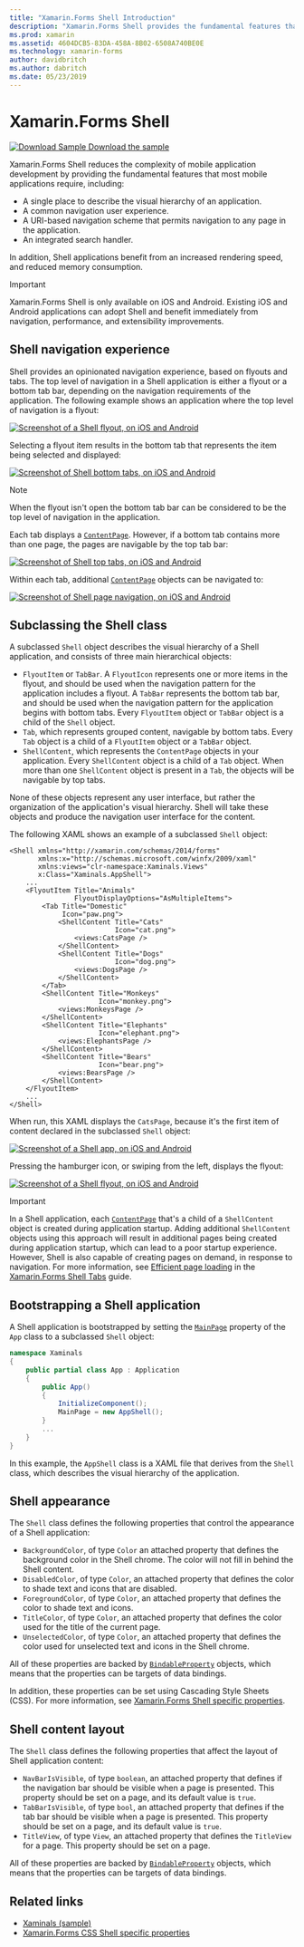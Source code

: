 ```yaml
---
title: "Xamarin.Forms Shell Introduction"
description: "Xamarin.Forms Shell provides the fundamental features that most applications require, including a common navigation user experience, a URI-based navigation scheme, and an integrated search handler."
ms.prod: xamarin
ms.assetid: 4604DCB5-83DA-458A-8B02-6508A740BE0E
ms.technology: xamarin-forms
author: davidbritch
ms.author: dabritch
ms.date: 05/23/2019
---
```


# Xamarin.Forms Shell

[![Download Sample](~/media/shared/download.png) Download the sample](https://github.com/xamarin/xamarin-forms-samples/tree/master/UserInterface/Xaminals/)

Xamarin.Forms Shell reduces the complexity of mobile application development by providing the fundamental features that most mobile applications require, including:

- A single place to describe the visual hierarchy of an application.
- A common navigation user experience.
- A URI-based navigation scheme that permits navigation to any page in the application.
- An integrated search handler.

In addition, Shell applications benefit from an increased rendering speed, and reduced memory consumption.

> [!IMPORTANT]
> Xamarin.Forms Shell is only available on iOS and Android. Existing iOS and Android applications can adopt Shell and benefit immediately from navigation, performance, and extensibility improvements.

## Shell navigation experience

Shell provides an opinionated navigation experience, based on flyouts and tabs. The top level of navigation in a Shell application is either a flyout or a bottom tab bar, depending on the navigation requirements of the application. The following example shows an application where the top level of navigation is a flyout:

[![Screenshot of a Shell flyout, on iOS and Android](introduction-images/flyout.png "Shell flyout")](introduction-images/flyout-large.png#lightbox "Shell flyout")

Selecting a flyout item results in the bottom tab that represents the item being selected and displayed:

[![Screenshot of Shell bottom tabs, on iOS and Android](introduction-images/monkeys.png "Shell bottom tabs")](introduction-images/monkeys-large.png#lightbox "Shell bottom tabs")

> [!NOTE]
> When the flyout isn't open the bottom tab bar can be considered to be the top level of navigation in the application.

Each tab displays a [`ContentPage`](xref:Xamarin.Forms.ContentPage). However, if a bottom tab contains more than one page, the pages are navigable by the top tab bar:

[![Screenshot of Shell top tabs, on iOS and Android](introduction-images/cats.png "Shell top tabs")](introduction-images/cats-large.png#lightbox "Shell top tabs")

Within each tab, additional [`ContentPage`](xref:Xamarin.Forms.ContentPage) objects can be navigated to:

[![Screenshot of Shell page navigation, on iOS and Android](introduction-images/cat-details.png "Shell app navigation")](introduction-images/cat-details-large.png#lightbox "Shell app navigation")

## Subclassing the Shell class

A subclassed `Shell` object describes the visual hierarchy of a Shell application, and consists of three main hierarchical objects:

- `FlyoutItem` or `TabBar`. A `FlyoutIcon` represents one or more items in the flyout, and should be used when the navigation pattern for the application includes a flyout. A `TabBar` represents the bottom tab bar, and should be used when the navigation pattern for the application begins with bottom tabs. Every `FlyoutItem` object or `TabBar` object is a child of the `Shell` object.
- `Tab`, which represents grouped content, navigable by bottom tabs. Every `Tab` object is a child of a `FlyoutItem` object or a `TabBar` object.
- `ShellContent`, which represents the `ContentPage` objects in your application. Every `ShellContent` object is a child of a `Tab` object. When more than one `ShellContent` object is present in a `Tab`, the objects will be navigable by top tabs.

None of these objects represent any user interface, but rather the organization of the application's visual hierarchy. Shell will take these objects and produce the navigation user interface for the content.

The following XAML shows an example of a subclassed `Shell` object:

```xaml
<Shell xmlns="http://xamarin.com/schemas/2014/forms"
       xmlns:x="http://schemas.microsoft.com/winfx/2009/xaml"
       xmlns:views="clr-namespace:Xaminals.Views"
       x:Class="Xaminals.AppShell">
    ...
    <FlyoutItem Title="Animals"
                FlyoutDisplayOptions="AsMultipleItems">
        <Tab Title="Domestic"
             Icon="paw.png">
            <ShellContent Title="Cats"
                          Icon="cat.png">
                <views:CatsPage />
            </ShellContent>
            <ShellContent Title="Dogs"
                          Icon="dog.png">
                <views:DogsPage />
            </ShellContent>
        </Tab>
        <ShellContent Title="Monkeys"
                      Icon="monkey.png">
            <views:MonkeysPage />
        </ShellContent>
        <ShellContent Title="Elephants"
                      Icon="elephant.png">  
            <views:ElephantsPage />
        </ShellContent>
        <ShellContent Title="Bears"
                      Icon="bear.png">
            <views:BearsPage />
        </ShellContent>
    </FlyoutItem>
    ...
</Shell>
```

When run, this XAML displays the `CatsPage`, because it's the first item of content declared in the subclassed `Shell` object:

[![Screenshot of a Shell app, on iOS and Android](introduction-images/cats.png "Shell app")](introduction-images/cats-large.png#lightbox "Shell app")

Pressing the hamburger icon, or swiping from the left, displays the flyout:

[![Screenshot of a Shell flyout, on iOS and Android](introduction-images/flyout-reduced.png "Shell flyout")](introduction-images/flyout-reduced-large.png#lightbox "Shell flyout")

> [!IMPORTANT]
> In a Shell application, each [`ContentPage`](xref:Xamarin.Forms.ContentPage) that's a child of a `ShellContent` object is created during application startup. Adding additional `ShellContent` objects using this approach will result in additional pages being created during application startup, which can lead to a poor startup experience. However, Shell is also capable of creating pages on demand, in response to navigation. For more information, see [Efficient page loading](tabs.md#efficient-page-loading) in the [Xamarin.Forms Shell Tabs](tabs.md) guide.

## Bootstrapping a Shell application

A Shell application is bootstrapped by setting the [`MainPage`](xref:Xamarin.Forms.Application.MainPage) property of the `App` class to a subclassed `Shell` object:

```csharp
namespace Xaminals
{
    public partial class App : Application
    {
        public App()
        {
            InitializeComponent();
            MainPage = new AppShell();
        }
        ...
    }
}
```

In this example, the `AppShell` class is a XAML file that derives from the `Shell` class, which describes the visual hierarchy of the application.

## Shell appearance

The `Shell` class defines the following properties that control the appearance of a Shell application:

- `BackgroundColor`, of type `Color` an attached property that defines the background color in the Shell chrome. The color will not fill in behind the Shell content.
- `DisabledColor`, of type `Color`, an attached property that defines the color to shade text and icons that are disabled.
- `ForegroundColor`, of type `Color`, an attached property that defines the color to shade text and icons.
- `TitleColor`, of type `Color`, an attached property that defines the color used for the title of the current page.
- `UnselectedColor`, of type `Color`, an attached property that defines the color used for unselected text and icons in the Shell chrome.

All of these properties are backed by [`BindableProperty`](xref:Xamarin.Forms.BindableProperty) objects, which means that the properties can be targets of data bindings.

In addition, these properties can be set using Cascading Style Sheets (CSS). For more information, see [Xamarin.Forms Shell specific properties](~/xamarin-forms/user-interface/styles/css/index.md#xamarinforms-shell-specific-properties).

## Shell content layout

The `Shell` class defines the following properties that affect the layout of Shell application content:

- `NavBarIsVisible`, of type `boolean`, an attached property that defines if the navigation bar should be visible when a page is presented. This property should be set on a page, and its default value is `true`.
- `TabBarIsVisible`, of type `bool`, an attached property that defines if the tab bar should be visible when a page is presented. This property should be set on a page, and its default value is `true`.
- `TitleView`, of type `View`, an attached property that defines the `TitleView` for a page. This property should be set on a page.

All of these properties are backed by [`BindableProperty`](xref:Xamarin.Forms.BindableProperty) objects, which means that the properties can be targets of data bindings.

## Related links

- [Xaminals (sample)](https://github.com/xamarin/xamarin-forms-samples/tree/master/UserInterface/Xaminals/)
- [Xamarin.Forms CSS Shell specific properties](~/xamarin-forms/user-interface/styles/css/index.md#xamarinforms-shell-specific-properties)
